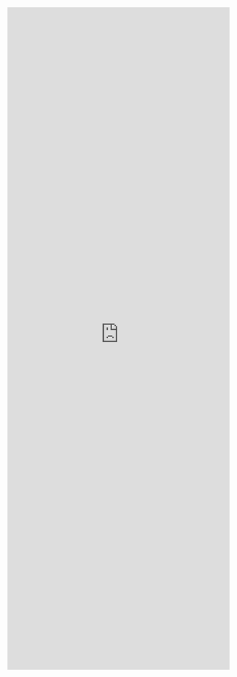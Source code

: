 <iframe 
    title='TextField Examples'
    src='https://fabricweb.z5.web.core.windows.net/pr-deploy-site/refs/pull/9333/merge/fabric-website-resources/dist/index.html#/examples/textfield?docsExample=true'
    frameborder='no'
    height='1500'
    style='width: 100%;'
>